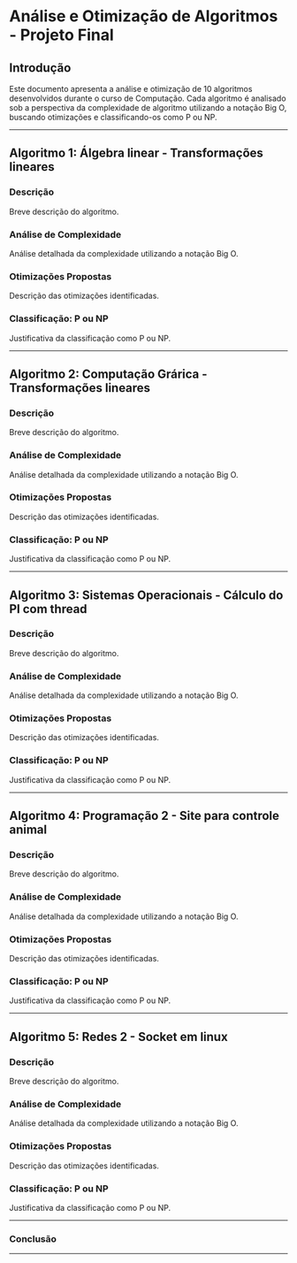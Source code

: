 # Análise e Otimização de Algoritmos - Projeto Final

## Introdução
Este documento apresenta a análise e otimização de 10 algoritmos desenvolvidos durante o curso de Computação. Cada algoritmo é analisado sob a perspectiva da complexidade de algoritmo utilizando a notação Big O, buscando otimizações e classificando-os como P ou NP.

----

## Algoritmo 1: Álgebra linear - Transformações lineares
### Descrição
Breve descrição do algoritmo.

### Análise de Complexidade
Análise detalhada da complexidade utilizando a notação Big O.

### Otimizações Propostas
Descrição das otimizações identificadas.

### Classificação: P ou NP
Justificativa da classificação como P ou NP.

----

## Algoritmo 2: Computação Grárica - Transformações lineares
### Descrição
Breve descrição do algoritmo.

### Análise de Complexidade
Análise detalhada da complexidade utilizando a notação Big O.

### Otimizações Propostas
Descrição das otimizações identificadas.

### Classificação: P ou NP
Justificativa da classificação como P ou NP.

----

## Algoritmo 3: Sistemas Operacionais - Cálculo do PI com thread
### Descrição
Breve descrição do algoritmo.

### Análise de Complexidade
Análise detalhada da complexidade utilizando a notação Big O.

### Otimizações Propostas
Descrição das otimizações identificadas.

### Classificação: P ou NP
Justificativa da classificação como P ou NP.

----

## Algoritmo 4: Programação 2 - Site para controle animal
### Descrição
Breve descrição do algoritmo.

### Análise de Complexidade
Análise detalhada da complexidade utilizando a notação Big O.

### Otimizações Propostas
Descrição das otimizações identificadas.

### Classificação: P ou NP
Justificativa da classificação como P ou NP.

----

## Algoritmo 5: Redes 2 - Socket em linux
### Descrição
Breve descrição do algoritmo.

### Análise de Complexidade
Análise detalhada da complexidade utilizando a notação Big O.

### Otimizações Propostas
Descrição das otimizações identificadas.

### Classificação: P ou NP
Justificativa da classificação como P ou NP.

----

### Conclusão



----